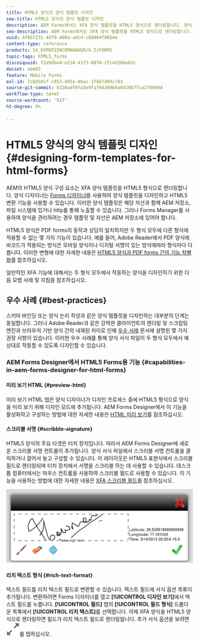 ```yaml
---
title: HTML5 양식의 양식 템플릿 디자인
seo-title: HTML5 양식의 양식 템플릿 디자인
description: AEM Forms에서는 XFA 양식 템플릿을 HTML5 형식으로 렌더링합니다. 양식 디자이너는 디자이너를 사용하여 양식 템플릿을 디자인하고 HTML5 변환 기능을 사용할 수 있습니다.
seo-description: AEM Forms에서는 XFA 양식 템플릿을 HTML5 형식으로 렌더링합니다. 양식 디자이너는 디자이너를 사용하여 양식 템플릿을 디자인하고 HTML5 변환 기능을 사용할 수 있습니다.
uuid: 4f6b7231-4479-400a-adcd-c68064f06b4e
content-type: reference
products: SG_EXPERIENCEMANAGER/6.5/FORMS
topic-tags: hTML5_forms
discoiquuid: f2e9dbe4-e210-41f3-8878-2fc4d166e63c
docset: aem65
feature: Mobile Forms
exl-id: 7c8d501f-c953-495e-8bac-1f66fd99c783
source-git-commit: b220adf6fa3e9faf94389b9a9416b7fca2f89d9d
workflow-type: tm+mt
source-wordcount: '517'
ht-degree: 0%

---
```


# HTML5 양식의 양식 템플릿 디자인{#designing-form-templates-for-html-forms}

AEM의 HTML5 양식 구성 요소는 XFA 양식 템플릿을 HTML5 형식으로 렌더링합니다. 양식 디자이너는 [Forms 디자이너](https://www.adobe.com/go/learn_aemforms_designer_63)를 사용하여 양식 템플릿을 디자인하고 HTML5 변환 기능을 사용할 수 있습니다. 이러한 양식 템플릿은 해당 자산과 함께 AEM 저장소, 파일 시스템에 있거나 http를 통해 노출할 수 있습니다. 그러나 Forms Manager를 사용하여 양식을 관리하려는 경우 템플릿 및 자산은 AEM 저장소에 있어야 합니다.

HTML5 양식은 PDF forms의 동작과 상당히 일치하지만 두 형식 모두에 다른 형식에 적용할 수 없는 몇 가지 기능이 있습니다. 예를 들어, Adobe Reader에서 PDF 양식에 바코드가 적용되는 방식은 모바일 양식이나 디지털 서명이 있는 방식에따라 형식마다 다릅니다. 이러한 변형에 대한 자세한 내용은 [HTML5 양식과 PDF forms 간의 기능 차별화](../../forms/using/feature-differentiation-html5-forms-pdf-forms.md)를 참조하십시오.

일반적인 XFA 기능에 대해서는 두 형식 모두에서 작동하는 양식을 디자인하기 위한 다음 모범 사례 및 지침을 참조하십시오.

## 우수 사례 {#best-practices}

스키마 바인딩 또는 양식 논리 작성과 같은 양식 템플릿을 디자인하는 대부분의 단계는 동일합니다. 그러나 Adobe Reader과 같은 강력한 클라이언트의 렌더링 및 스크립팅 엔진과 브라우저 기반 양식 간의 내재된 차이로 인해 [우수 사례](/help/forms/using/design-accessible-html5-forms.md) 문서에 설명된 몇 가지 권장 사항이 있습니다. 이러한 우수 사례를 통해 양식 서식 파일이 두 형식 모두에서 예상대로 작동할 수 있도록 디자인할 수 있습니다.

### AEM Forms Designer에서 HTML5 Forms용 기능 {#capabilities-in-aem-forms-designer-for-html-forms}

#### 미리 보기 HTML {#preview-html}

미리 보기 HTML 탭은 양식 디자이너가 디자인 프로세스 중에 HTML5 형식으로 양식을 미리 보기 위해 디자인 모드에 추가됩니다. AEM Forms Designer에서 이 기능을 활성화하고 구성하는 방법에 대한 자세한 내용은 [HTML 미리 보기](../../forms/using/preview-xdp-forms-html.md)를 참조하십시오.

#### 스크리블 서명 {#scribble-signature}

HTML5 양식의 주요 타겟은 터치 장치입니다. 따라서 AEM Forms Designer에 새로운 스크리블 서명 컨트롤이 추가됩니다. 양식 서식 파일에서 스크리블 서명 컨트롤을 클릭하거나 끌어서 놓고 구성할 수 있습니다. 이 레이아웃은 HTML5 표현식에서 스크리블 필드로 렌더링되며 터치 장치에서 서명을 스크리블 하는 데 사용할 수 있습니다. 데스크톱 컴퓨터에서는 마우스 컨트롤을 사용하여 스크리블 필드로 사용할 수 있습니다. 이 기능을 사용하는 방법에 대한 자세한 내용은 [XFA 스크리블 필드](../../forms/using/scribble-signature.md)를 참조하십시오.

![4](assets/4.png)

#### 리치 텍스트 형식 {#rich-text-format}

텍스트 필드를 리치 텍스트 필드로 변환할 수 있습니다. 텍스트 필드에 서식 옵션 목록이 추가됩니다. 변환하려면 Forms 디자이너를 열고 **[!UICONTROL 디자인 보기]**&#x200B;에서 텍스트 필드를 누릅니다. **[!UICONTROL 필드]** 탭의 **[!UICONTROL 필드 형식]** 드롭다운 목록에서 **[!UICONTROL 리치 텍스트]**&#x200B;를 선택합니다. 이제 XFA 양식을 HTML5 양식으로 렌더링하면 필드가 리치 텍스트 필드로 렌더링됩니다. 추가 서식 옵션을 보려면 ![최대화](assets/maximize_icon.svg)를 탭하십시오.
